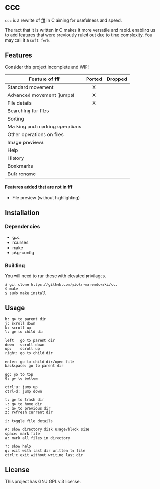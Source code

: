 # ccc

`ccc` is a rewrite of [fff](https://github.com/piotr-marendowski/fff) in C aiming for usefulness and speed.

The fact that it is written in C makes it more versatile and rapid, enabling us to add features that were previously ruled out due to time complexity. You may call it a `soft fork`.

## Features

Consider this project incomplete and WIP!

| Feature of fff                 | Ported | Dropped |
|--------------------------------|:------:|:-------:|
| Standard movement              |   X    |         |
| Advanced movement (jumps)      |   X    |         |
| File details                   |   X    |         |
| Searching for files            |        |         |
| Sorting                        |        |         |
| Marking and marking operations |        |         |
| Other operations on files      |        |         |
| Image previews                 |        |         |
| Help                           |        |         |
| History                        |        |         |
| Bookmarks                      |        |         |
| Bulk rename                    |        |         |

#### Features added that are not in [fff](https://github.com/piotr-marendowski/fff):

- File preview (without highlighting)

## Installation

### Dependencies

- gcc
- ncurses
- make
- pkg-config

### Building

You will need to run these with elevated privilages.

```
$ git clone https://github.com/piotr-marendowski/ccc
$ make 
$ sudo make install
```

## Usage

```
h: go to parent dir
j: scroll down
k: scroll up
l: go to child dir

left:  go to parent dir
down:  scroll down
up:    scroll up
right: go to child dir

enter: go to child dir/open file
backspace: go to parent dir

gg: go to top
G: go to bottom

ctrl+u: jump up
ctrl+d: jump down

t: go to trash dir
~: go to home dir
-: go to previous dir
z: refresh current dir

i: toggle file details

A: show directory disk usage/block size
space: mark file
a: mark all files in directory

?: show help
q: exit with last dir written to file
ctrl+c exit without writing last dir
```

## License

This project has GNU GPL v.3 license.
